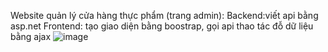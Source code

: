 Website quản lý cửa hàng thực phẩm (trang admin):
Backend:viết api bằng asp.net 
Frontend: tạo giao diện bằng boostrap, gọi api thao tác đỗ dữ liệu bằng ajax 
![image](https://github.com/chinhnguyendac01/Quan-ly-cua-hang-thuc-pham---asp.net-web-api/assets/101082005/06798149-0166-46b7-9cc9-6b76c270b5ff)
